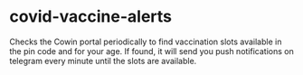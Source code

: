 # covid-vaccine-alerts

Checks the Cowin portal periodically to find vaccination slots available in the pin code and for your age. If found, it will send you push notifications on telegram every minute until the slots are available.
